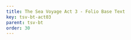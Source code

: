```yaml
---
title: The Sea Voyage Act 3 - Folio Base Text
key: tsv-bt-act03
parent: tsv-bt
order: 30
---
```

<tei-render mode="drama" linedisplay="5" src="../../../files/TSV-BaseText-Act3.xml" line-display="5" line-prefix="line" line-start="1" close-icon="close" close-label="Close" copy-message="Copied to Clipboard" link-icon="link" link-label="Get link" page-icon="description" page-label="See the original page" pathAssetCss="../../../assets/css"></tei-render>
